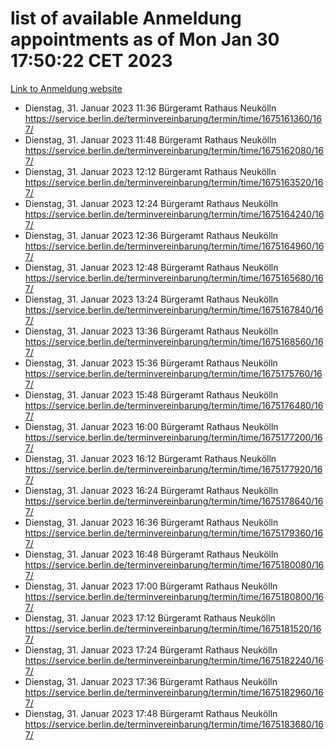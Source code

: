 # list of available Anmeldung appointments as of Mon Jan 30 17:50:22 CET 2023
[Link to Anmeldung website](https://service.berlin.de/terminvereinbarung/termin/tag.php?termin=0&anliegen[]=120686&dienstleisterlist=122210,122217,327316,122219,327312,122227,327314,122231,327346,122243,327348,122252,329742,122260,329745,122262,329748,122254,329751,122271,327278,122273,327274,122277,327276,330436,122280,327294,122282,327290,122284,327292,327539,122291,327270,122285,327266,122286,327264,122296,327268,150230,329760,122301,327282,122297,327286,122294,327284,122312,329763,122314,329775,122304,327330,122311,327334,122309,327332,122281,327352,122279,329772,122276,327324,122274,327326,122267,329766,122246,327318,122251,327320,122257,327322,122208,327298,122226,327300,121362,121364&herkunft=http%3A%2F%2Fservice.berlin.de%2Fdienstleistung%2F120686%2F)
- Dienstag, 31. Januar 2023 11:36 Bürgeramt Rathaus Neukölln https://service.berlin.de/terminvereinbarung/termin/time/1675161360/167/
- Dienstag, 31. Januar 2023 11:48 Bürgeramt Rathaus Neukölln https://service.berlin.de/terminvereinbarung/termin/time/1675162080/167/
- Dienstag, 31. Januar 2023 12:12 Bürgeramt Rathaus Neukölln https://service.berlin.de/terminvereinbarung/termin/time/1675163520/167/
- Dienstag, 31. Januar 2023 12:24 Bürgeramt Rathaus Neukölln https://service.berlin.de/terminvereinbarung/termin/time/1675164240/167/
- Dienstag, 31. Januar 2023 12:36 Bürgeramt Rathaus Neukölln https://service.berlin.de/terminvereinbarung/termin/time/1675164960/167/
- Dienstag, 31. Januar 2023 12:48 Bürgeramt Rathaus Neukölln https://service.berlin.de/terminvereinbarung/termin/time/1675165680/167/
- Dienstag, 31. Januar 2023 13:24 Bürgeramt Rathaus Neukölln https://service.berlin.de/terminvereinbarung/termin/time/1675167840/167/
- Dienstag, 31. Januar 2023 13:36 Bürgeramt Rathaus Neukölln https://service.berlin.de/terminvereinbarung/termin/time/1675168560/167/
- Dienstag, 31. Januar 2023 15:36 Bürgeramt Rathaus Neukölln https://service.berlin.de/terminvereinbarung/termin/time/1675175760/167/
- Dienstag, 31. Januar 2023 15:48 Bürgeramt Rathaus Neukölln https://service.berlin.de/terminvereinbarung/termin/time/1675176480/167/
- Dienstag, 31. Januar 2023 16:00 Bürgeramt Rathaus Neukölln https://service.berlin.de/terminvereinbarung/termin/time/1675177200/167/
- Dienstag, 31. Januar 2023 16:12 Bürgeramt Rathaus Neukölln https://service.berlin.de/terminvereinbarung/termin/time/1675177920/167/
- Dienstag, 31. Januar 2023 16:24 Bürgeramt Rathaus Neukölln https://service.berlin.de/terminvereinbarung/termin/time/1675178640/167/
- Dienstag, 31. Januar 2023 16:36 Bürgeramt Rathaus Neukölln https://service.berlin.de/terminvereinbarung/termin/time/1675179360/167/
- Dienstag, 31. Januar 2023 16:48 Bürgeramt Rathaus Neukölln https://service.berlin.de/terminvereinbarung/termin/time/1675180080/167/
- Dienstag, 31. Januar 2023 17:00 Bürgeramt Rathaus Neukölln https://service.berlin.de/terminvereinbarung/termin/time/1675180800/167/
- Dienstag, 31. Januar 2023 17:12 Bürgeramt Rathaus Neukölln https://service.berlin.de/terminvereinbarung/termin/time/1675181520/167/
- Dienstag, 31. Januar 2023 17:24 Bürgeramt Rathaus Neukölln https://service.berlin.de/terminvereinbarung/termin/time/1675182240/167/
- Dienstag, 31. Januar 2023 17:36 Bürgeramt Rathaus Neukölln https://service.berlin.de/terminvereinbarung/termin/time/1675182960/167/
- Dienstag, 31. Januar 2023 17:48 Bürgeramt Rathaus Neukölln https://service.berlin.de/terminvereinbarung/termin/time/1675183680/167/
